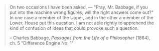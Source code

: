 ---
---

> On two occasions I have been asked, — "Pray, Mr. Babbage, if you put into the
> machine wrong figures, will the right answers come out?" In one case a member
> of the Upper, and in the other a member of the Lower, House put this
> question. I am not able rightly to apprehend the kind of confusion of ideas
> that could provoke such a question.
> 
> – Charles Babbage, _Passages from the Life of a Philosopher_ (1864), ch. 5
> "Difference Engine No. 1"

